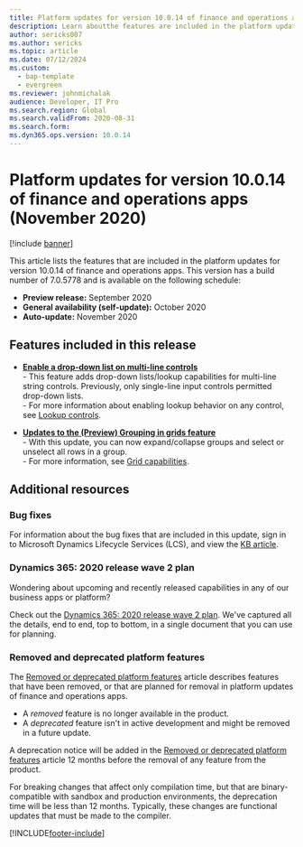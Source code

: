 ```yaml
---
title: Platform updates for version 10.0.14 of finance and operations apps (November 2020)
description: Learn aboutthe features are included in the platform updates for version 10.0.14 of finance and operations apps.
author: sericks007
ms.author: sericks
ms.topic: article
ms.date: 07/12/2024
ms.custom: 
  - bap-template
  - evergreen
ms.reviewer: johnmichalak
audience: Developer, IT Pro
ms.search.region: Global
ms.search.validFrom: 2020-08-31
ms.search.form: 
ms.dyn365.ops.version: 10.0.14
---
```


# Platform updates for version 10.0.14 of finance and operations apps (November 2020)

[!include [banner](../includes/banner.md)]

This article lists the features that are included in the platform updates for version 10.0.14 of finance and operations apps. This version has a build number of 7.0.5778 and is available on the following schedule:

- **Preview release:** September 2020
- **General availability (self-update):** October 2020
- **Auto-update:** November 2020

## Features included in this release

-  [**Enable a drop-down list on multi-line controls**](/dynamics365-release-plan/2020wave2/finance-operations/finance-operations-crossapp-capabilities/enable-dropdown-list-multi-line-controls)<br>- This feature adds drop-down lists/lookup capabilities for multi-line string controls. Previously, only single-line input controls permitted drop-down lists.<br>- For more information about enabling lookup behavior on any control, see 
[Lookup controls](../user-interface/lookups-controls.md).

-  [**Updates to the (Preview) Grouping in grids feature**](/dynamics365-release-plan/2020wave2/finance-operations/finance-operations-crossapp-capabilities/grouping-subtotals-grids-general-availability)<br>- With this update, you can now expand/collapse groups and select or unselect all rows in a group.<br>- For more information, see 
[Grid capabilities](../../fin-ops/get-started/grid-capabilities.md).

## Additional resources

### Bug fixes

For information about the bug fixes that are included in this update, sign in to Microsoft Dynamics Lifecycle Services (LCS), and view the [KB article](https://fix.lcs.dynamics.com/Issue/Details?bugId=488609&dbType=3&qc=8251e8e1d5e2386de850599926c1adc3fec8e2ba25308036d22cdfe0a1c28fc7).

### Dynamics 365: 2020 release wave 2 plan

Wondering about upcoming and recently released capabilities in any of our business apps or platform?

Check out the [Dynamics 365: 2020 release wave 2 plan](/dynamics365-release-plan/2020wave2/). We've captured all the details, end to end, top to bottom, in a single document that you can use for planning.

### Removed and deprecated platform features

The [Removed or deprecated platform features](../../fin-ops/get-started/removed-deprecated-features-platform-updates.md) article describes features that have been removed, or that are planned for removal in platform updates of finance and operations apps.

- A *removed* feature is no longer available in the product.
- A *deprecated* feature isn't in active development and might be removed in a future update.

A deprecation notice will be added in the [Removed or deprecated platform features](../../fin-ops/get-started/removed-deprecated-features-platform-updates.md) article 12 months before the removal of any feature from the product.

For breaking changes that affect only compilation time, but that are binary-compatible with sandbox and production environments, the deprecation time will be less than 12 months. Typically, these changes are functional updates that must be made to the compiler.


[!INCLUDE[footer-include](../../../includes/footer-banner.md)]
